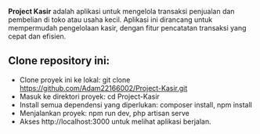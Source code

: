 **Project Kasir** adalah aplikasi untuk mengelola transaksi penjualan dan pembelian di toko atau usaha kecil. Aplikasi ini dirancang untuk mempermudah pengelolaan kasir, dengan fitur pencatatan transaksi yang cepat dan efisien.

## Clone repository ini:
- Clone proyek ini ke lokal: git clone https://github.com/Adam22166002/Project-Kasir.git
- Masuk ke direktori proyek: cd Project-Kasir
- Install semua dependensi yang diperlukan: composer install, npm install
- Menjalankan proyek: npm run dev, php artisan serve
- Akses http://localhost:3000 untuk melihat aplikasi berjalan.
